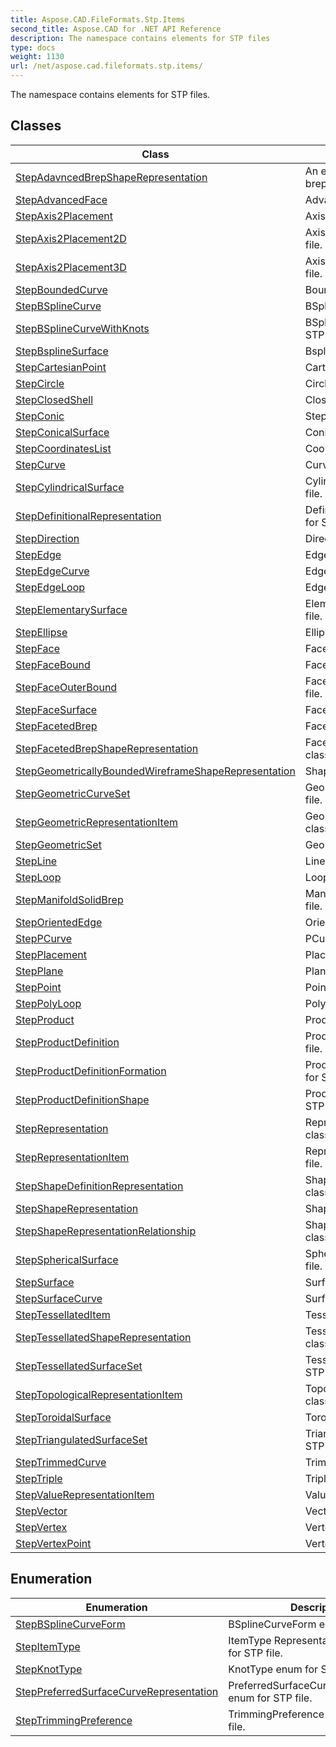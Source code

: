 ```yaml
---
title: Aspose.CAD.FileFormats.Stp.Items
second_title: Aspose.CAD for .NET API Reference
description: The namespace contains elements for STP files
type: docs
weight: 1130
url: /net/aspose.cad.fileformats.stp.items/
---
```

The namespace contains elements for STP files.

## Classes

| Class | Description |
| --- | --- |
| [StepAdavncedBrepShapeRepresentation](./stepadavncedbrepshaperepresentation/) | An extended representation of the brep form. |
| [StepAdvancedFace](./stepadvancedface/) | AdvancedFace class for STP file. |
| [StepAxis2Placement](./stepaxis2placement/) | Axis2Placement class for STP file. |
| [StepAxis2Placement2D](./stepaxis2placement2d/) | Axis2Placement2D class for STP file. |
| [StepAxis2Placement3D](./stepaxis2placement3d/) | Axis2Placement3D class for STP file. |
| [StepBoundedCurve](./stepboundedcurve/) | BoundedCurve class for STP file. |
| [StepBSplineCurve](./stepbsplinecurve/) | BSplineCurve class for STP file. |
| [StepBSplineCurveWithKnots](./stepbsplinecurvewithknots/) | BSplineCurveWithKnots class for STP file. |
| [StepBsplineSurface](./stepbsplinesurface/) | BsplineSurface class for STP file. |
| [StepCartesianPoint](./stepcartesianpoint/) | CartesianPoint class for STP file. |
| [StepCircle](./stepcircle/) | Circle class for STP file. |
| [StepClosedShell](./stepclosedshell/) | ClosedShell class for STP file. |
| [StepConic](./stepconic/) | StepConic class for STP file. |
| [StepConicalSurface](./stepconicalsurface/) | ConicalSurface class for STP file. |
| [StepCoordinatesList](./stepcoordinateslist/) | CoordinatesList class for STP file. |
| [StepCurve](./stepcurve/) | Curve class for STP file. |
| [StepCylindricalSurface](./stepcylindricalsurface/) | CylindricalSurface class for STP file. |
| [StepDefinitionalRepresentation](./stepdefinitionalrepresentation/) | DefinitionalRepresentation class for STP file. |
| [StepDirection](./stepdirection/) | Direction class for STP file. |
| [StepEdge](./stepedge/) | Edge class for STP file. |
| [StepEdgeCurve](./stepedgecurve/) | EdgeCurve class for STP file. |
| [StepEdgeLoop](./stepedgeloop/) | EdgeLoop class for STP file. |
| [StepElementarySurface](./stepelementarysurface/) | ElementarySurface class for STP file. |
| [StepEllipse](./stepellipse/) | Ellipse class for STP file. |
| [StepFace](./stepface/) | Face class for STP file. |
| [StepFaceBound](./stepfacebound/) | FaceBound class for STP file. |
| [StepFaceOuterBound](./stepfaceouterbound/) | FaceOuterBound class for STP file. |
| [StepFaceSurface](./stepfacesurface/) | FaceSurface class for STP file. |
| [StepFacetedBrep](./stepfacetedbrep/) | FacetedBrep class for STP file. |
| [StepFacetedBrepShapeRepresentation](./stepfacetedbrepshaperepresentation/) | FacetedBrepShapeRepresentation class for STP file. |
| [StepGeometricallyBoundedWireframeShapeRepresentation](./stepgeometricallyboundedwireframeshaperepresentation/) | ShapeRepresentation class. |
| [StepGeometricCurveSet](./stepgeometriccurveset/) | Geometric CurveSet class for STP file. |
| [StepGeometricRepresentationItem](./stepgeometricrepresentationitem/) | Geometric RepresentationItem class for STP file. |
| [StepGeometricSet](./stepgeometricset/) | Geometric Set class for STP file. |
| [StepLine](./stepline/) | Line class for STP file. |
| [StepLoop](./steploop/) | Loop class for STP file. |
| [StepManifoldSolidBrep](./stepmanifoldsolidbrep/) | ManifoldSolidBrep class for STP file. |
| [StepOrientedEdge](./steporientededge/) | OrientedEdge class for STP file. |
| [StepPCurve](./steppcurve/) | PCurve class for STP file. |
| [StepPlacement](./stepplacement/) | Placement class for STP file. |
| [StepPlane](./stepplane/) | Plane class for STP file. |
| [StepPoint](./steppoint/) | Point class for STP file. |
| [StepPolyLoop](./steppolyloop/) | PolyLoop class for STP file. |
| [StepProduct](./stepproduct/) | Product class for STP file. |
| [StepProductDefinition](./stepproductdefinition/) | ProductDefinition class for STP file. |
| [StepProductDefinitionFormation](./stepproductdefinitionformation/) | ProductDefinitionFormation class for STP file. |
| [StepProductDefinitionShape](./stepproductdefinitionshape/) | ProductDefinitionShape class for STP file. |
| [StepRepresentation](./steprepresentation/) | Representation StepSurface class. |
| [StepRepresentationItem](./steprepresentationitem/) | RepresentationItem class for STP file. |
| [StepShapeDefinitionRepresentation](./stepshapedefinitionrepresentation/) | ShapeDefinitionRepresentation class. |
| [StepShapeRepresentation](./stepshaperepresentation/) | ShapeRepresentation class. |
| [StepShapeRepresentationRelationship](./stepshaperepresentationrelationship/) | ShapeRepresentationRelationship class. |
| [StepSphericalSurface](./stepsphericalsurface/) | SphericalSurface class for STP file. |
| [StepSurface](./stepsurface/) | Surface class for STP file. |
| [StepSurfaceCurve](./stepsurfacecurve/) | SurfaceCurve class for STP file. |
| [StepTessellatedItem](./steptessellateditem/) | TessellatedItem class for STP file. |
| [StepTessellatedShapeRepresentation](./steptessellatedshaperepresentation/) | TessellatedShapeRepresentation class. |
| [StepTessellatedSurfaceSet](./steptessellatedsurfaceset/) | TessellatedSurfaceSet class for STP file. |
| [StepTopologicalRepresentationItem](./steptopologicalrepresentationitem/) | TopologicalRepresentationItem class. |
| [StepToroidalSurface](./steptoroidalsurface/) | ToroidalSurface class for STP file. |
| [StepTriangulatedSurfaceSet](./steptriangulatedsurfaceset/) | TriangulatedSurfaceSet class for STP file. |
| [StepTrimmedCurve](./steptrimmedcurve/) | TrimmedCurve class for STP file. |
| [StepTriple](./steptriple/) | Triple point class for STP file. |
| [StepValueRepresentationItem](./stepvaluerepresentationitem/) | ValueRepresentationItem class. |
| [StepVector](./stepvector/) | Vector class for STP file. |
| [StepVertex](./stepvertex/) | Vertex class for STP file. |
| [StepVertexPoint](./stepvertexpoint/) | VertexPoint class for STP file. |
## Enumeration

| Enumeration | Description |
| --- | --- |
| [StepBSplineCurveForm](./stepbsplinecurveform/) | BSplineCurveForm enum for STP file. |
| [StepItemType](./stepitemtype/) | ItemType RepresentationItem enum for STP file. |
| [StepKnotType](./stepknottype/) | KnotType enum for STP file. |
| [StepPreferredSurfaceCurveRepresentation](./steppreferredsurfacecurverepresentation/) | PreferredSurfaceCurveRepresentation enum for STP file. |
| [StepTrimmingPreference](./steptrimmingpreference/) | TrimmingPreference enum for STP file. |


